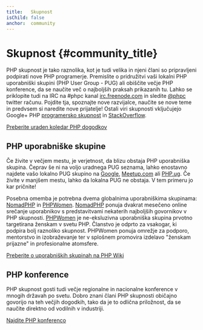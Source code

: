 ```yaml
---
title:   Skupnost
isChild: false
anchor:  community
---
```


# Skupnost {#community_title}

PHP skupnost je tako raznolika, kot je tudi velika in njeni člani so pripravljeni podpirati nove PHP programerje. Premislite o pridružitvi vaši lokalni PHP uporabniški skupini (PHP User Group - PUG)
ali obiščite večje PHP konference, da se naučite več o najboljših praksah prikazanih tu. Lahko se priklopite tudi na IRC na #phpc kanal [irc.freenode.com][php-irc] in sledite [@phpc][phpc-twitter] twitter računu. Pojdite tja, spoznajte nove razvijalce, naučite se nove teme in predvsem si naredite nove prijatelje! Ostali viri skupnosti vključujejo Google+ PHP [programersko skupnost][php-programmers-gplus] in [StackOverflow][php-so].

[Preberite uraden koledar PHP dogodkov][php-calendar]

## PHP uporabniške skupine

Če živite v večjem mestu, je verjetnost, da blizu obstaja PHP uporabniška skupina. Čeprav še ni na voljo uradnega PUG seznama, lahko enostavno najdete vašo lokalno PUG skupino na [Google][google], [Meetup.com][meetup] ali [PHP.ug][php-ug]. Če živite v manjšem mestu, lahko da lokalna PUG ne obstaja. V tem primeru jo kar pričnite!

Posebna omemba je potrebna dvema globalnima uporabniškima skupinama: [NomadPHP] in [PHPWomen]. [NomadPHP] ponuja dvakrat mesečeno
online srečanje uporabnikov s predstavitvami nekaterih najboljših govornikov v PHP skupnosti.
[PHPWomen] je ne-eksluzivna uporabniška skupina prvotno targetirana ženskam v svetu PHP. Članstvo je odprto za
vsakogar, ki podpira bolj raznoliko skupnost. PHPWomen ponuja omrežje za podporo, mentorstvo in izobraževanje ter
v splošnem promovira izdelavo "ženskam prijazne" in profesionalne atomsfere.

[Preberite o uporabniških skupinah na PHP Wiki][php-wiki]

## PHP konference

PHP skupnost gosti tudi večje regionalne in nacionalne konference v mnogih državah po svetu. Dobro znani člani PHP skupnosti običajno govorijo na teh večjih dogodkih, tako da je to odlična priložnost,
da se naučite direktno od vodilnih v industriji.

[Najdite PHP konferenco][php-conf]

[php-calendar]: http://php.net/cal.php
[google]: https://www.google.com/search?q=php+user+group+near+me
[meetup]: http://www.meetup.com/find/
[php-ug]: http://php.ug/
[NomadPHP]: https://nomadphp.com/
[PHPWomen]: http://phpwomen.org/
[php-wiki]: https://wiki.php.net/usergroups
[php-conf]: http://php.net/conferences/index.php
[phpc-twitter]: https://twitter.com/phpc
[php-programmers-gplus]: https://plus.google.com/u/0/communities/104245651975268426012
[php-irc]: http://webchat.freenode.net/?channels=phpc
[php-so]: http://stackoverflow.com/questions/tagged/php
